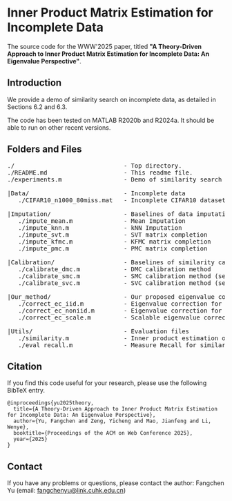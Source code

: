 # Inner Product Matrix Estimation for Incomplete Data

The source code for the WWW'2025 paper, titled **"A Theory-Driven Approach to Inner Product Matrix Estimation
for Incomplete Data: An Eigenvalue Perspective"**.

## Introduction

We provide a demo of similarity search on incomplete data, as detailed in Sections 6.2 and 6.3.

The code has been tested on MATLAB R2020b and R2024a. It should be able to run on other recent versions.

## Folders and Files

<pre>
./                              - Top directory.
./README.md                     - This readme file.
./experiments.m                 - Demo of similarity search on incomplete data.

|Data/                          - Incomplete data
   ./CIFAR10_n1000_80miss.mat   - Incomplete CIFAR10 dataset with 1,000 incomplete samples and 80% random missing

|Imputation/                    - Baselines of data imputation
   ./impute_mean.m              - Mean Imputation
   ./impute_knn.m               - kNN Imputation
   ./impute_svt.m               - SVT matrix completion
   ./impute_kfmc.m              - KFMC matrix completion
   ./impute_pmc.m               - PMC matrix completion

|Calibration/                   - Baselines of similarity calibration
   ./calibrate_dmc.m            - DMC calibration method  
   ./calibrate_smc.m            - SMC calibration method (see Algorithm 2 in the reference)
   ./calibrate_svc.m            - SVC calibration method (see Algorithm 2 in the reference)

|Our_method/                    - Our proposed eigenvalue correction algorithms 
   ./correct_ec_iid.m           - Eigenvalue correction for i.i.d. data (see Algorithm 1 in Section 3.3)
   ./correct_ec_noniid.m        - Eigenvalue correction for non-i.i.d. data (see Algorithm 2 in Section 4.3) 
   ./correct_ec_scale.m         - Scalable eigenvalue correction algorithm (see Algorithm 3 in Section 5.1 and Appendix B)

|Utils/                         - Evaluation files 
   ./similarity.m               - Inner product estimation on incomplete data
   ./eval_recall.m              - Measure Recall for similarity search tasks
</pre>

## Citation

If you find this code useful for your research, please use the following BibTeX entry.

```
@inproceedings{yu2025theory,
  title={A Theory-Driven Approach to Inner Product Matrix Estimation for Incomplete Data: An Eigenvalue Perspective},
  author={Yu, Fangchen and Zeng, Yicheng and Mao, Jianfeng and Li, Wenye},
  booktitle={Proceedings of the ACM on Web Conference 2025},
  year={2025}
}
```

## Contact

If you have any problems or questions, please contact the author: Fangchen Yu (email: fangchenyu@link.cuhk.edu.cn)